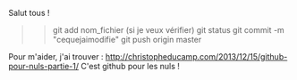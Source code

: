 Salut tous !


>> git add nom_fichier
>> (si je veux vérifier) git status
>> git commit -m "cequejaimodifie"
>>git push origin master


Pour m'aider, j'ai trouver : http://christopheducamp.com/2013/12/15/github-pour-nuls-partie-1/
C'est github pour les nuls !
